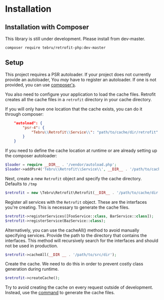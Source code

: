 Installation
============

Installation with Composer
--------------------------

This library is still under development.  Please install from dev-master.

    composer require tebru/retrofit-php:dev-master


Setup
-----

This project requires a PSR autoloader. If your project does not currently 
provide an autoloader, You *may* have to register an autoloader. If one is not 
provided, you can use [composer's][composer autoloader].

You also need to configure your application to load the cache files.  Retrofit creates
all the cache files in a `retrofit` directory in your cache directory.

If you will only have one location that the cache exists, you can do it through composer:

```json
    "autoload": {
        "psr-4": {
            "Tebru\\Retrofit\\Service\\": "path/to/cache/dir/retrofit"
        }
    }
```

If you need to define the cache location at runtime or are already setting up the composer autoloader:

```php
$loader = require __DIR__ . '/vendor/autoload.php';
$loader->addPsr4('Tebru\\Retrofit\\Service\\', __DIR__ . '/path/to/cache/dir/retrofit');
```

Next, create a new `Retrofit` object and specify the cache directory.  Defaults to `/tmp`

```php
$retrofit = new \Tebru\Retrofit\Retrofit(__DIR__ . '/path/to/cache/dir');
```

Register all services with the `Retrofit` object.  These are the interfaces 
you're creating.  This is necessary to generate the cache files.

```php
$retrofit->registerServices([FooService::class, BarService::class]);
$retrofit->registerService(BazService::class);
```

Alternatively, you can use the cacheAll() method to avoid manually specifying
services.  Provide the path to the directory that contains the interfaces.  This
method will recursively search for the interfaces and should not be used in production.

```php
$retrofit->cacheAll(__DIR __ . '/path/to/src/dir');
```

Create the cache.  We need to do this in order to prevent costly class 
generation during runtime.

```php
$retrofit->createCache();
```

Try to avoid creating the cache on every request outside of development.  Instead, use
the [command][retrofit command] to generate the cache files.

[composer autoloader]: https://getcomposer.org/doc/01-basic-usage.md#autoloading
[retrofit command]: usage.md#command
